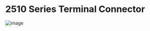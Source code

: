 # 2510 Series Terminal Connector
![image](https://user-images.githubusercontent.com/4562957/202495477-2b5da205-b62d-4ade-ae51-42851e9aea89.png)
